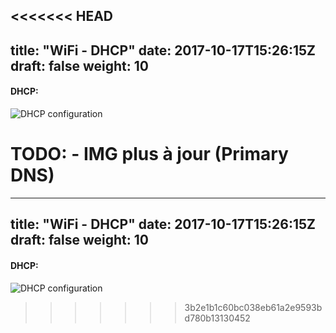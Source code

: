 <<<<<<< HEAD
---
title: "WiFi - DHCP"
date: 2017-10-17T15:26:15Z
draft: false
weight: 10
---


#### DHCP:  

![DHCP configuration](/images/WiFi/wifi_config_dhcp.png)

**TODO:** 
	- IMG plus à jour (Primary DNS)
=======
---
title: "WiFi - DHCP"
date: 2017-10-17T15:26:15Z
draft: false
weight: 10
---


#### DHCP:  

![DHCP configuration](/images/WiFi/WIFI_DHCP_SETTINGS.png)
>>>>>>> 3b2e1b1c60bc038eb61a2e9593bd780b13130452
